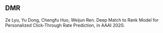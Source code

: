 ## DMR

Ze Lyu, Yu Dong, Chengfu Huo, Weijun Ren. Deep Match to Rank Model for Personalized Click-Through Rate Prediction, in AAAI 2020.

